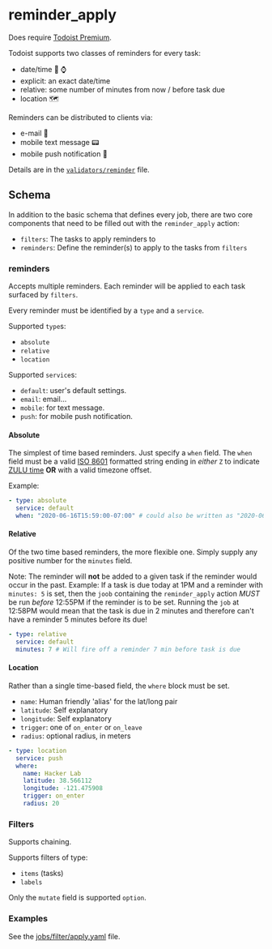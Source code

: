 # reminder_apply

Does require [Todoist Premium](../../getting-started.md#todoist-premium).

Todoist supports two classes of reminders for every task:

- date/time 📆 ⌚
 - explicit: an exact date/time
 - relative: some number of minutes from now / before task due
- location 🗺️


Reminders can be distributed to clients via:

- e-mail 📧
- mobile text message 📟
- mobile push notification 📲

Details are in the [`validators/reminder`](../../../tdt/validators/job_file/reminder/filtered.py) file.


## Schema

In addition to the basic schema that defines every job, there are two core components that need to be filled out with
the `reminder_apply` action: 

- `filters`: The tasks to apply reminders to
- `reminders`: Define the reminder(s) to apply to the tasks from `filters`


### reminders

Accepts multiple reminders. Each reminder will be applied to each task surfaced by `filters`.

Every reminder must be identified by a `type` and a `service`. 

Supported `type`s:

- `absolute`
- `relative`
- `location`

Supported `service`s:
 
- `default`: user's default settings.
- `email`: email...
- `mobile`: for text message.
- `push`: for mobile push notification.
 

#### Absolute

The simplest of time based reminders. Just specify a `when` field.
The `when` field must be a valid [ISO 8601](https://en.wikipedia.org/wiki/ISO_8601) formatted string ending in _either_
 `Z` to indicate [ZULU time](https://en.wikipedia.org/wiki/Coordinated_Universal_Time) **OR** with a valid timezone offset. 

Example:
```yaml
- type: absolute
  service: default
  when: "2020-06-16T15:59:00-07:00" # could also be written as "2020-06-16T08:59:00Z"
```


#### Relative

Of the two time based reminders, the more flexible one. Simply supply any positive number for the `minutes` field.

Note: The reminder will **not** be added to a given task if the reminder would occur in the past. Example: If a task is 
due today at 1PM and a reminder with  `minutes: 5` is set, then the `joob` containing the `reminder_apply` action 
*MUST* be run _before_ 12:55PM if the reminder is to be set. Running the `job` at 12:58PM would mean that the task is due
in 2 minutes and therefore can't have a reminder 5 minutes before its due!


```yaml
- type: relative
  service: default
  minutes: 7 # Will fire off a reminder 7 min before task is due
```

#### Location

Rather than a single time-based field, the `where` block must be set.

- `name`: Human friendly 'alias' for the lat/long pair
- `latitude`: Self explanatory
- `longitude`: Self explanatory
- `trigger`: one of `on_enter` or `on_leave`
- `radius`: optional radius, in meters

```yaml
- type: location
  service: push
  where:
    name: Hacker Lab
    latitude: 38.566112
    longitude: -121.475908
    trigger: on_enter
    radius: 20
```
 
### Filters

Supports chaining.

Supports filters of type:

- `items` (tasks)
- `labels` 

Only the `mutate` field is supported `option`.


### Examples

See the [jobs/filter/apply.yaml](../../../jobs/v1/reminder/apply.yml) file.